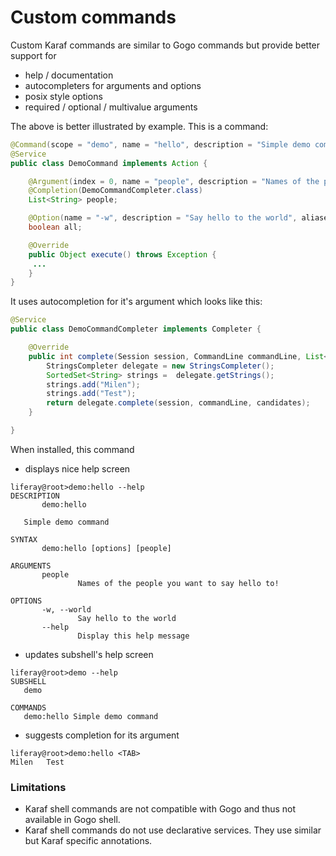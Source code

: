 # Custom commands

Custom Karaf commands are similar to Gogo commands but provide better support for 

 - help / documentation
 - autocompleters for arguments and options
 - posix style options
 - required / optional / multivalue arguments
   
The above is better illustrated by example. This is a command:
 
```java
@Command(scope = "demo", name = "hello", description = "Simple demo command ")
@Service
public class DemoCommand implements Action {

	@Argument(index = 0, name = "people", description = "Names of the people you want to say hello to!", required = false, multiValued = true)
	@Completion(DemoCommandCompleter.class)
	List<String> people;

	@Option(name = "-w", description = "Say hello to the world", aliases = {"--world" }, required = false, multiValued = false)
	boolean all;

	@Override
	public Object execute() throws Exception {
	 ...
	}
}
``` 
It uses autocompletion for it's argument which looks like this:

```java
@Service
public class DemoCommandCompleter implements Completer {

	@Override
	public int complete(Session session, CommandLine commandLine, List<String> candidates) {
		StringsCompleter delegate = new StringsCompleter();
		SortedSet<String> strings =  delegate.getStrings();
		strings.add("Milen");
		strings.add("Test");
		return delegate.complete(session, commandLine, candidates);
	}

}
```

When installed, this command 

 - displays nice help screen
 
 ```shell
 liferay@root>demo:hello --help
DESCRIPTION
        demo:hello

	Simple demo command

SYNTAX
        demo:hello [options] [people]

ARGUMENTS
        people
                Names of the people you want to say hello to!

OPTIONS
        -w, --world
                Say hello to the world
        --help
                Display this help message
 ```
 
 - updates subshell's help screen
 
 ```
 liferay@root>demo --help
SUBSHELL
	demo

COMMANDS
    demo:hello Simple demo command
```

 - suggests completion for its argument
  
 ```shell
liferay@root>demo:hello <TAB>
Milen   Test
``` 

### Limitations

 - Karaf shell commands are not compatible with Gogo and thus not available in Gogo shell. 
 - Karaf shell commands do not use declarative services. They use similar but Karaf specific annotations. 

